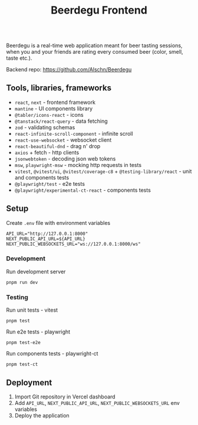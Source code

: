 <div align="center" style="padding-bottom: 20px">
    <h1>Beerdegu Frontend</h1>
    <img src="https://img.shields.io/badge/React-20232A?style=for-the-badge&logo=react&logoColor=61DAFB" alt=""/>&nbsp;
    <img src="https://img.shields.io/badge/Next.js-%23000000.svg?&style=for-the-badge&logo=next.js&logoColor=white" alt=""/>&nbsp;
    <img src="https://img.shields.io/badge/TypeScript-007ACC?style=for-the-badge&logo=typescript&logoColor=white" alt=""/>&nbsp;
    <img src="https://img.shields.io/badge/Mantine-0081CB?style=for-the-badge&logo=mantine&logoColor=white" alt=""/>&nbsp;
    <img src="https://img.shields.io/badge/Vercel-%23000000.svg?&style=for-the-badge&logo=vercel&logoColor=white" alt=""/>&nbsp;
</div>

Beerdegu is a real-time web application meant for beer tasting sessions, when
you and your friends are rating every consumed beer (color, smell, taste etc.).

Backend repo: https://github.com/Alschn/Beerdegu

## Tools, libraries, frameworks

- `react`, `next` - frontend framework
- `mantine` - UI components library
- `@tabler/icons-react` - icons
- `@tanstack/react-query` - data fetching
- `zod` - validating schemas
- `react-infinite-scroll-component` - infinite scroll
- `react-use-websocket` - websocket client
- `react-beautiful-dnd` - drag n' drop
- `axios` + fetch - http clients
- `jsonwebtoken` - decoding json web tokens
- `msw`, `playwright-msw` - mocking http requests in tests
- `vitest`, `@vitest/ui`, `@vitest/coverage-c8` + `@testing-library/react` - unit and components tests
- `@playwright/test` - e2e tests
- `@playwright/experimental-ct-react` - components tests

## Setup

Create `.env` file with environment variables

```dotenv
API_URL="http://127.0.0.1:8000"
NEXT_PUBLIC_API_URL=${API_URL}
NEXT_PUBLIC_WEBSOCKETS_URL="ws://127.0.0.1:8000/ws"
```

### Development

Run development server

```shell
pnpm run dev
```

### Testing

Run unit tests - vitest

```shell
pnpm test
```

Run e2e tests - playwright

```shell
pnpm test-e2e
```

Run components tests - playwright-ct

```shell
pnpm test-ct
```

## Deployment

1. Import Git repository in Vercel dashboard
2. Add `API_URL`, `NEXT_PUBLIC_API_URL`, `NEXT_PUBLIC_WEBSOCKETS_URL` env variables
3. Deploy the application
